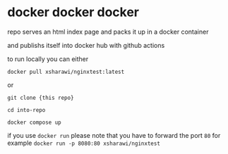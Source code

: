 # docker docker docker

repo serves an html index page and packs it up in a docker container 

and publishs itself into docker hub with github actions 

to run locally you can either

`docker pull xsharawi/nginxtest:latest`


or 

`git clone {this repo}`

`cd into-repo`

`docker compose up`

if you use `docker run` please note that you have to forward the port `80` for example `docker run -p 8080:80 xsharawi/nginxtest`
